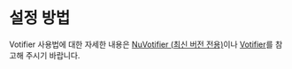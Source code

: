 # 설정 방법

Votifier 사용법에 대한 자세한 내용은 [NuVotifier (최신 버전 전용)](https://www.spigotmc.org/resources/nuvotifier.13449/)이나 [Votifier](https://dev.bukkit.org/projects/votifier)를 참고해 주시기 바랍니다.
